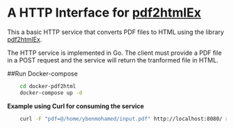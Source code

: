 # A HTTP Interface for [pdf2htmlEx](https://github.com/coolwanglu/pdf2htmlEX)

This a basic HTTP service that converts PDF files to HTML using the library
[pdf2htmlEx](https://github.com/coolwanglu/pdf2htmlEX).

The HTTP service is implemented in Go. The client must provide a PDF file in a
POST request and the service will return the tranformed file in HTML.

##Run Docker-compose 

``` sh
    cd docker-pdf2html
    docker-compose up -d 
```

**Example using Curl for consuming the service**
``` sh
    curl -F "pdf=@/home/ybenmohamed/input.pdf" http://localhost:8080/ > output.html
```

